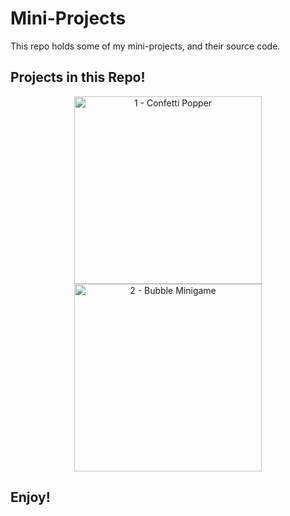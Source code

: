 # Mini-Projects
This repo holds some of my mini-projects, and their source code.

<h2>Projects in this Repo!</h2>
<div align=center>
<img height=300 src= "https://user-images.githubusercontent.com/120526365/214441038-de1a698d-0e15-4e4f-b823-a63103fb20d8.gif" alt ="1 - Confetti Popper">
<img height=300 src= "https://user-images.githubusercontent.com/120526365/214440588-0f0bf944-110f-40e7-9be1-931d738e4eb5.gif" alt ="2 - Bubble Minigame">
</div>

<h2>Enjoy!</h2>
